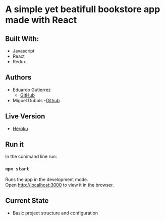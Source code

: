 # A simple yet beatifull bookstore app made with React

## Built With:

- Javascript
- React
- Redux

## Authors

- Eduardo Gutierrez 
  - [GitHub](https://github.com/fedgut/)
- Miguel Dubois
  -[Github](https://github.com/migueldp4/)

## Live Version
- [Heroku](https://magic-bookstore10.herokuapp.com/)

## Run it

In the command line run:

### `npm start`

Runs the app in the development mode.<br />
Open [http://localhost:3000](http://localhost:3000) to view it in the browser.

## Current State

- Basic project structure and configuration